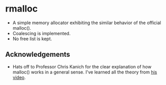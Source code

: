 # rmalloc

- A simple memory allocator exhibiting the similar behavior of the official malloc().
- Coalescing is implemented.
- No free list is kept.

## Acknowledgements
- Hats off to Professor Chris Kanich for the clear explanation of how malloc() works in a general sense. I've learned all the theory from [his video](https://www.youtube.com/watch?v=UTii4dyhR5c).
